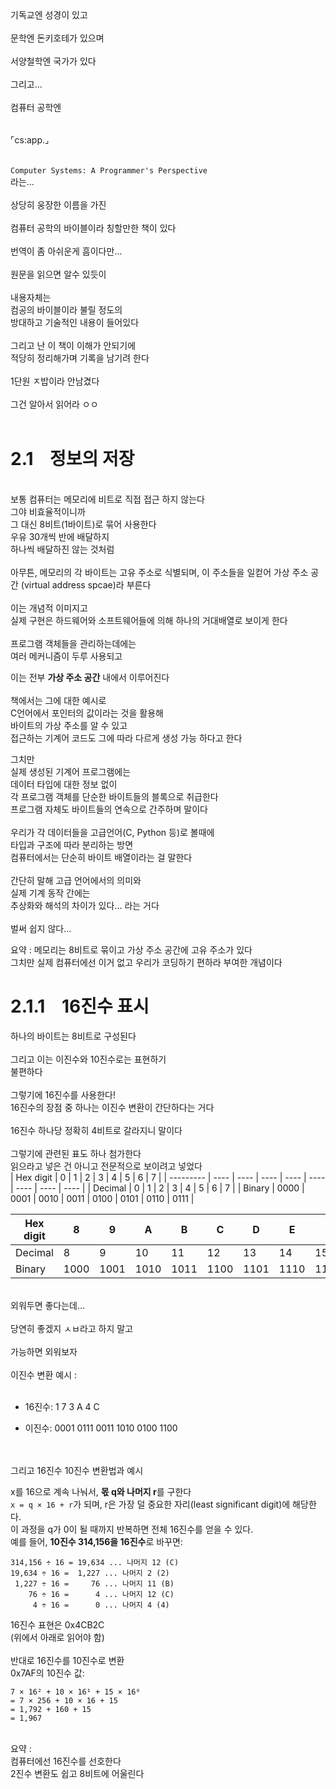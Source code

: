 <br><br>
기독교엔 성경이 있고
<br><br>
문학엔 돈키호테가 있으며
<br><br>
서양철학엔 국가가 있다
<br><br>
그리고...
<br><br>
컴퓨터 공학엔
<br>
<br><br>
⌜cs:app.⌟
<br><br><br>
`Computer Systems: A Programmer's Perspective`<br>라는...
<br><br>
상당히 웅장한 이름을 가진
<br>
<br>
컴퓨터 공학의 바이블이라 칭할만한 책이 있다
<br><br>
번역이 좀 아쉬운게 흠이다만...
<br><br>
원문을 읽으면 알수 있듯이<br><br>
내용자체는<br>
컴공의 바이블이라 불릴 정도의<br>
방대하고 기술적인 내용이 들어있다<br><br>
그리고 난 이 책이 이해가 안되기에<br>
적당히 정리해가며 기록을 남기려 한다
<br><br>
1단원 ㅈ밥이라 안남겼다
<br><br>
그건 알아서 읽어라 ㅇㅇ
<br><br>
# 2.1 &#160;&#160; 정보의 저장
<br>
보통 컴퓨터는 메모리에 비트로 직접 접근 하지 않는다<br>
그야 비효율적이니까<br>
그 대신 8비트(1바이트)로 묶어 사용한다
<br>
우유 30개씩 반에 배달하지<br>
하나씩 배달하진 않는 것처럼
<br><br>
아무튼, 메모리의 각 바이트는 고유 주소로 식별되며, 이 주소들을 일컫어 가상 주소 공간 (virtual address spcae)라 부른다<br><br>
이는 개념적 이미지고<br>
실제 구현은 하드웨어와 소프트웨어들에 의해 하나의 거대배열로 보이게 한다
<br><br>
프로그램 객체들을 관리하는데에는<br>
여러 메커니즘이 두루 사용되고<br>

이는 전부 **가상 주소 공간** 내에서 이루어진다
<br><br>
책에서는 그에 대한 예시로<br>
C언어에서 포인터의 값이라는 것을 활용해<br>
바이트의 가상 주소를 알 수 있고<br>
접근하는 기계어 코드도 그에 따라 다르게 생성 가능 하다고 한다<br>

그치만<br>
실제 생성된 기계어 프로그램에는<br>
데이터 타입에 대한 정보 없이<br>
각 프로그램 객체를 단순한 바이트들의 블록으로 취급한다<br>
프로그램 자체도 바이트들의 연속으로 간주하며 말이다<br>
<br>
우리가 각 데이터들을 고급언어(C, Python 등)로 볼때에<br>
타입과 구조에 따라 분리하는 방면<br>
컴퓨터에서는 단순히 바이트 배열이라는 걸 말한다<br><br>
간단히 말해 고급 언어에서의 의미와<br>
실제 기계 동작 간에는<br>
추상화와 해석의 차이가 있다... 라는 거다<br><br>
벌써 쉽지 않다...
<br>

요약 : 메모리는 8비트로 묶이고 가상 주소 공간에 고유 주소가 있다
<br>   그치만 실제 컴퓨터에선 이거 없고 우리가 코딩하기 편하라 부여한 개념이다 

# 2.1.1 &#160;&#160; 16진수 표시 
하나의 바이트는 8비트로 구성된다<br><br>
그리고 이는 이진수와 10진수로는 표현하기<br>
불편하다<br><br>
그렇기에 16진수를 사용한다!<br>
16진수의 장점 중 하나는 이진수 변환이 간단하다는 거다<br><br>
16진수 하나당 정확히 4비트로 갈라지니 말이다<br><br>
그렇기에 관련된 표도 하나 첨가한다<br>
읽으라고 넣은 건 아니고 전문적으로 보이려고 넣었다
<br>
| Hex digit | 0    | 1    | 2    | 3    | 4    | 5    | 6    | 7    |
| --------- | ---- | ---- | ---- | ---- | ---- | ---- | ---- | ---- |
| Decimal   | 0    | 1    | 2    | 3    | 4    | 5    | 6    | 7    |
| Binary    | 0000 | 0001 | 0010 | 0011 | 0100 | 0101 | 0110 | 0111 |

| Hex digit | 8    | 9    | A    | B    | C    | D    | E    | F    |
| --------- | ---- | ---- | ---- | ---- | ---- | ---- | ---- | ---- |
| Decimal   | 8    | 9    | 10   | 11   | 12   | 13   | 14   | 15   |
| Binary    | 1000 | 1001 | 1010 | 1011 | 1100 | 1101 | 1110 | 1111 |

<br>
외워두면 좋다는데...
<br><br>
당연히 좋겠지 ㅅㅂ라고 하지 말고
<br><br>
가능하면 외워보자
<br><br>
이진수 변환 예시 :
<br><br>

- 16진수: 1 7 3 A 4 C

- 이진수: 0001 0111 0011 1010 0100 1100

<br><br>
그리고 16진수 10진수 변환법과 예시

x를 16으로 계속 나눠서, **몫 q와 나머지 r**를 구한다<br>
`x = q × 16 + r`가 되며, r은 가장 덜 중요한 자리(least significant digit)에 해당한다.<br>
이 과정을 q가 0이 될 때까지 반복하면 전체 16진수를 얻을 수 있다.
<br>
예를 들어, **10진수 314,156을 16진수**로 바꾸면:

```
314,156 ÷ 16 = 19,634 ... 나머지 12 (C)
19,634 ÷ 16 =  1,227 ... 나머지 2 (2)
 1,227 ÷ 16 =     76 ... 나머지 11 (B)
    76 ÷ 16 =      4 ... 나머지 12 (C)
     4 ÷ 16 =      0 ... 나머지 4 (4)
```
16진수 표현은 0x4CB2C<br>
(위에서 아래로 읽어야 함)
<br>
<br>
반대로 16진수를 10진수로 변환<br>
0x7AF의 10진수 값:
```
7 × 16² + 10 × 16¹ + 15 × 16⁰
= 7 × 256 + 10 × 16 + 15
= 1,792 + 160 + 15
= 1,967
```

<br>
요약 : <br>
컴퓨터에선 16진수를 선호한다<br>
2진수 변환도 쉽고 8비트에 어울린다
<br><br>
